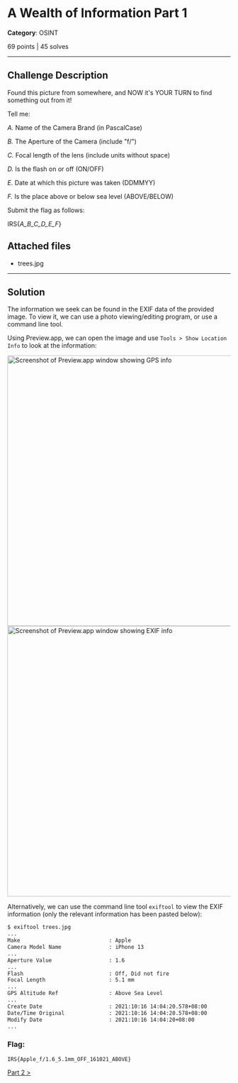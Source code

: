 # A Wealth of Information Part 1

**Category**: OSINT

69 points | 45 solves

----

## Challenge Description
Found this picture from somewhere, and NOW it's YOUR TURN to find something out from it!

Tell me:

*A.* Name of the Camera Brand (in PascalCase)

*B.* The Aperture of the Camera (include "f/")

*C.* Focal length of the lens (include units without space)

*D.* Is the flash on or off (ON/OFF)

*E.* Date at which this picture was taken (DDMMYY)

*F.* Is the place above or below sea level (ABOVE/BELOW)

Submit the flag as follows:

IRS{*A_B_C_D_E_F*}

## Attached files
* trees.jpg

----

## Solution
The information we seek can be found in the EXIF data of the provided image. To view it, we can use a photo viewing/editing program, or use a command line tool.

Using Preview.app, we can open the image and use `Tools > Show Location Info` to look at the information:

<img width="610" alt="Screenshot of Preview.app window showing GPS info" src="https://user-images.githubusercontent.com/40383042/147556533-901ef062-9784-43c6-9cbf-4903f664c596.png">
<img width="610" alt="Screenshot of Preview.app window showing EXIF info" src="https://user-images.githubusercontent.com/40383042/147556542-250f97fa-c5e3-46a1-a4cc-d29e083defe0.png">


Alternatively, we can use the command line tool `exiftool` to view the EXIF information (only the relevant information has been pasted below):

```sh
$ exiftool trees.jpg
...
Make                            : Apple
Camera Model Name               : iPhone 13
...
Aperture Value                  : 1.6
...
Flash                           : Off, Did not fire
Focal Length                    : 5.1 mm
...
GPS Altitude Ref                : Above Sea Level
...
Create Date                     : 2021:10:16 14:04:20.578+08:00
Date/Time Original              : 2021:10:16 14:04:20.578+08:00
Modify Date                     : 2021:10:16 14:04:20+08:00
...

```

### Flag:
```
IRS{Apple_f/1.6_5.1mm_OFF_161021_ABOVE}
```

[Part 2 >](../A%20Wealth%20of%20Information%20Part%202)
